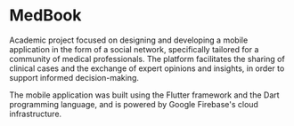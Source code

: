 # MedBook

Academic project focused on designing and developing a mobile application in the form of a social network, specifically tailored for a community of medical professionals. The platform facilitates the sharing of clinical cases and the exchange of expert opinions and insights, in order to support informed decision-making.

The mobile application was built using the Flutter framework and the Dart programming language, and is powered by Google Firebase's cloud infrastructure.
